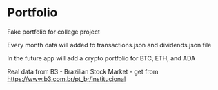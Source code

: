 # Portfolio

Fake portfolio for college project

Every month data will added to transactions.json and dividends.json file

In the future app will add a crypto portfolio for BTC, ETH, and ADA

Real data from B3 - Brazilian Stock Market - get from https://www.b3.com.br/pt_br/institucional